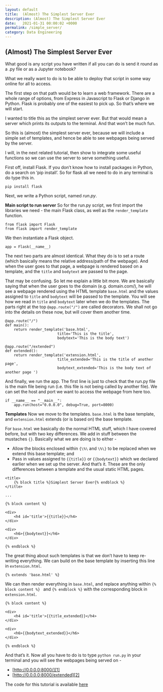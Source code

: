 ```yaml
---
layout: default
title:  (Almost) The Simplest Server Ever
description: (Almost) The Simplest Server Ever
date:   2021-01-31 00:00:02 +0000
permalink: /simple_server/
category: Data Engineering
---
```

## (Almost) The Simplest Server Ever

What good is any script you have written if all you can do is send it round as a .py file or as a Jupyter notebook? 

What we really want to do is to be able to deploy that script in some way online for all to access.

The first step on that path would be to learn a web framework. There are a whole range of options, from Express in Javascript to Flask or Django in Python. Flask is probably one of the easiest to pick up. So that’s where we will start. 

I wanted to title this as the simplest server ever. But that would mean a server which prints its outputs to the terminal. And that won’t be much fun. 

So this is (almost) the simplest server ever, because we will include a simple set of templates, and hence be able to see webpages being served by the server. 

I will, in the next related tutorial, then show to integrate some useful functions so we can use the server to serve something useful.

First off, install Flask. If you don’t know how to install packages in Python, do a search on ‘pip install’. So for flask all we need to do in any terminal is do type this in.
```
pip install flask
```

Next, we write a Python script, named _run.py_. 

**Main script to run server**
So for the run.py script, we first import the libraries we need - the main Flask class, as well as the `render_template` function.
```
from flask import Flask
from flask import render_template
```

We then instantiate a Flask object.
```
app = Flask(__name__)
```

The next two parts are almost identical. What they do is to set a route (which basically means the relative address/path of the webpage). And when the user goes to that page, a webpage is rendered based on a template, and the `title` and `bodytext` are passed to the page.

That may be confusing. So let me explain a little bit more. We are basically saying that when the user goes to the domain (e.g. domain.com/), he will see a webpage rendered using the HTML template `base.html` and the values assigned to `title` and `bodytext` will be passed to the template. You will see how we read in `title` and `bodytext` later when we do the templates. The parts right at the top `@app.route("/")` are called decorators. We shall not go into the details on these now, but will cover them another time.
```
@app.route("/")
def main():
    return render_template('base.html', 
                        title='This is the title', 
                        bodytext='This is the body text')

@app.route("/extended")
def extended():
    return render_template('extension.html', 
                        title_extended='This is the title of another page', 
                        bodytext_extended='This is the body text of another page ')
```

And finally, we run the app. The first line is just to check that the run.py file is the main file being run (i.e. this file is not being called by another file). We can set the host and port we want to access the webpage from here too.
```
if __name__ == "__main__":
    app.run(host="0.0.0.0", debug=True, port=8000)
```

**Templates**
Now we move to the templates. `base.html` is the base template, and `extension.html` extends (or is based on) the base template.

For `base.html` we basically do the normal HTML stuff, which I have covered before, but with two key differences. We add in stuff between the mustaches `{}`. Basically what we are doing is to either - 
- Allow the blocks enclosed within `{\%\` and `\%\}` to be replaced when we extend this base template; and
- Pass in values assigned to `{{title}}` or `{{bodytext}}` which we declared earlier when we set up the server.
And that’s it. These are the only differences between a template and the usual static HTML pages.

```
<title>
    {% block title %}Simplest Server Ever{% endblock %}
</title>

...

{% block content %}

<div>
    <h4 id='title'>{{title}}</h4>
</div>

<div>
    <h6>{{bodytext}}</h6>
</div>

{% endblock %}
```

The great thing about such templates is that we don’t have to keep re-writing everything. We can build on the base template by inserting this line in `extension.html`.
```
{% extends 'base.html' %}
```

We can then render everything in `base.html`, and replace anything within `{% block content %} ` and `{% endblock %}` with the corresponding block in `extension.html`.
```
{% block content %}

<div>
    <h4 id='title'>{{title_extended}}</h4>
</div>

<div>
    <h6>{{bodytext_extended}}</h6>
</div>

{% endblock %}
```

And that’s it. Now all you have to do is to type `python run.py` in your terminal and you will see the webpages being served on -

- [http://0.0.0.0:8000/][1]
- [http://0.0.0.0:8000/extended][2]

The code for this tutorial is available [here][3]

[1]:	http://0.0.0.0:8000/extended
[2]:	http://0.0.0.0:8000/extended
[3]:	https://github.com/playgrdstar/almost_simplest_server "Almost the Simplest Server Ever"